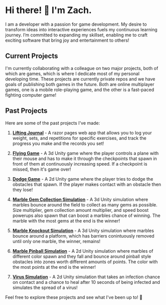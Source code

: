 # Hi there! 👋 I'm Zach.

I am a developer with a passion for game development. My desire to transform ideas into interactive experiences fuels my continuous learning journey. I’m committed to expanding my skillset, enabling me to craft exciting software that bring joy and entertainment to others!

## Current Projects

I'm currently collaborating with a colleague on two major projects, both of which are games, which is where I dedicate most of my personal developing time. These projects are currently private repos and we have goals of publishing both games in the future. Both are online multiplayer games, one is a mobile role-playing game, and the other is a fast-paced fighting computer game!

## Past Projects

Here are some of the past projects I've made:

1. **[Lifting Journal](https://github.com/zosterday/lifting-journal)** - A razor pages web app that allows you to log your weight, sets, and repetitions for specific exercises, and track the progress you make and the records you set!

2. **[Flying Game](https://github.com/zosterday/flying-game-unity)** - A 3d Unity game where the player controls a plane with their mouse and has to make it through the checkpoints that spawn in front of them at continuously increasing speed. If a checkpoint is missed, then it's game over!

3. **[Dodge Game](https://github.com/zosterday/dodge-game)** - A 2d Unity game where the player tries to dodge the obstacles that spawn. If the player makes contact with an obstacle then they lose!

4. **[Marble Gem Collection Simulation](https://github.com/zosterday/marble-collect-sim)** - A 3d Unity simulation where marbles bounce around the field to collect as many gems as possible. Size multiplier, gem collection amount multiplier, and speed boost powerups also spawn that can boost a marbles chance of winning. The marble with the most gems at the end is the winner!

5. **[Marble Knockout Simulation](https://github.com/zosterday/marble-knockout-lms)** - A 3d Unity simulation where marbles bounce around a platform, which has barriers conintuously removed until only one marble, the winner, remains!
  
6. **[Marble Pinball Simulation](https://github.com/zosterday/marble-pinball-comp)** - A 2d Unity simulation where marbles of different color spawn and they fall and bounce around pinball style obstacles into zones worth different amounts of points. The color with the most points at the end is the winner!
   
7. **[Virus Simulation](https://github.com/zosterday/virus-simulation)** - A 2d Unity simulation that takes an infection chance on contact and a chance to heal after 10 seconds of being infected and simulates the spread of a virus!

Feel free to explore these projects and see what I've been up to! 🚀
